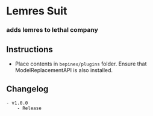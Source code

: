 # Lemres Suit
### adds lemres to lethal company

## Instructions
- Place contents in `bepinex/plugins` folder. Ensure that ModelReplacementAPI is also installed. 

## Changelog
	- v1.0.0
		- Release
